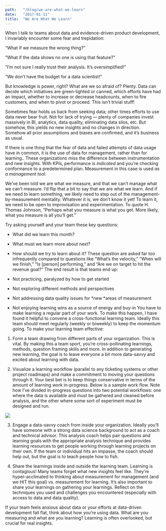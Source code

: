 ```yaml
---
path:	"/blog/we-are-what-we-learn"
date:	"2017-01-11"
title:	"We Are What We Learn"
---
```


When I talk to teams about data and evidence-driven product development, I invariably encounter some fear and trepidation:

“What if we measure the wrong thing?”

“What if the data shows no one is using that feature?”

“I’m not sure I really trust their analysis. It’s oversimplified!”

“We don’t have the budget for a data scientist!”

But knowledge is power, right? What are we so afraid of? Plenty. Data can decide which initiatives are green-lighted or canned, which efforts have had an impact, whether to increase or decrease headcounts, when to fire customers, and when to pivot or proceed. This isn’t trivial stuff!

Sometimes fear holds us back from seeking data; other times efforts to use data never bear fruit. Not for lack of trying — plenty of companies invest massively in BI, analytics, data quality, eliminating data silos, etc. But somehow, this yields no new insights and no changes in direction. Somehow all prior assumptions and biases are confirmed, and it’s business as usual.

If there is one thing that the fear of data and failed attempts of data usage have in common, it is the use of data for management, rather than for learning.. These organizations miss the difference between instrumentation and new insights. With KPIs, performance is *indicated* and you’re checking conformance to a predetermined plan. Measurement in this case is used *as a management tool.*

We’ve been told we are what we measure, and that we can’t manage what we can’t measure. I’d flip that a bit to say that we are what we learn. And if we need to learn something, we likely need to step out of the management-by-measurement mentality. Whatever it is, we don’t know it yet! To learn it, we need to be open to improvisation and experimentation. To quote H. Thomas Johnson, “Perhaps what you measure is what you get. More likely, what you measure is all you’ll get.”

Try asking yourself and your team these key questions:

* What did we learn this month?
* What must we learn more about next?
* How should we try to learn about it?
These question are asked far too infrequently compared to questions like “What’s the velocity,” “When will we finish,” “Is [person] performing,” and “Are we on target to hit the revenue goal?” The end result is that teams end up:

* Not practicing, paralyzed by how to get started
* Not exploring different methods and perspectives
* Not addressing data quality issues for *new *areas of measurement
* Not enjoying learning wins as a source of energy and buy-in
You have to make learning a regular part of your work. To make this happen, I have found it helpful to convene a cross-functional learning team. Ideally this team should meet regularly (weekly or biweekly) to keep the momentum going. To make your learning team effective:

1. Form a team drawing from different parts of your organization. This is vital. By making this a team sport, you’re cross-pollinating learnings, methods, question framing skills and more. In addition to generating new learning, the goal is to leave everyone a bit more data-savvy and excited about learning with data.

2. Visualize a learning workflow (parallel to any ticketing systems or other project roadmaps) and make a commitment to moving your questions through it. Your best bet is to keep things conservative in terms of the amount of learning work in-progress. Below is a sample work flow. Note how I’ve divided in-progress questions into two potential workflows: one where the data is available and must be gathered and cleaned before analysis, and the other where some sort of experiment must be designed and run.

![](/images/1*hxVhIjIir7aUKi-8TiB1Tg.png)

3. Engage a data-savvy coach from inside your organization. Ideally you’ll have someone with a strong data science background to act as a coach and technical advisor. This analysis coach helps pair questions and learning goals with the appropriate analysis technique and provides learning resources to get people working through learning projects on their own. If the team or individual hits an impasse, the coach should help out, but the goal is to teach people how to fish.

4. Share the learnings inside and outside the learning team. Learning is contagious! Many teams forget what new insights feel like. They’re hyper-acclimated to thinking about measurement for management (and we HIT this goal) vs. measurement for learning. It’s also important to share your learnings on gathering your learnings. Reflect on the techniques you used and challenges you encountered (especially with access to data and data quality).

If your team feels anxious about data or your efforts at data-driven development fall flat, think about how you’re using data. What are you measuring and what are you learning? Learning is often overlooked, but crucial for real insights.

